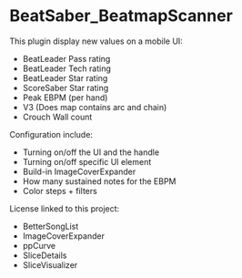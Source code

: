 # BeatSaber_BeatmapScanner
This plugin display new values on a mobile UI:
- BeatLeader Pass rating
- BeatLeader Tech rating
- BeatLeader Star rating
- ScoreSaber Star rating
- Peak EBPM (per hand)
- V3 (Does map contains arc and chain)
- Crouch Wall count
  
Configuration include:
- Turning on/off the UI and the handle
- Turning on/off specific UI element
- Build-in ImageCoverExpander
- How many sustained notes for the EBPM
- Color steps + filters
  
License linked to this project:
- BetterSongList
- ImageCoverExpander
- ppCurve
- SliceDetails
- SliceVisualizer
